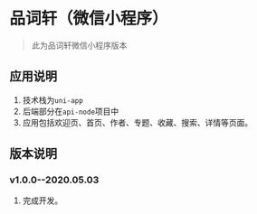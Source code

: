 # 品词轩（微信小程序）
> 此为品词轩微信小程序版本

## 应用说明
1. 技术栈为`uni-app`
2. 后端部分在`api-node`项目中
3. 应用包括欢迎页、首页、作者、专题、收藏、搜索、详情等页面。

## 版本说明

### v1.0.0--2020.05.03
1. 完成开发。